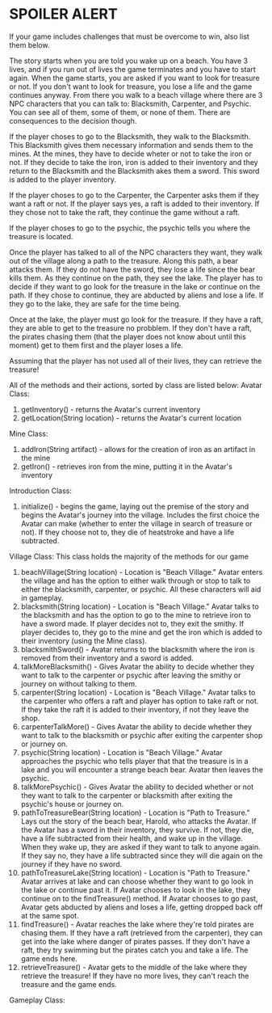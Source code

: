 

# SPOILER ALERT

If your game includes challenges that must be overcome to win, also list them below.

The story starts when you are told you wake up on a beach. You have 3 lives, and if you run out of lives the game terminates and you have to start again. When the game starts, you are asked if you want to look for treasure or not. If you don't want to look for treasure, you lose a life and the game continues anyway. From there you walk to a beach village where there are 3 NPC characters that you can talk to: Blacksmith, Carpenter, and Psychic. You can see all of them, some of them, or none of them. There are consequences to the decision though. 

If the player choses to go to the Blacksmith, they walk to the Blacksmith. This Blacksmith gives them necessary information and sends them to the mines. At the mines, they have to decide wheter or not to take the iron or not. If they decide to take the iron, iron is added to their inventory and they return to the Blacksmith and the Blacksmith akes them a sword. This sword is added to the player inventory. 

If the player choses to go to the Carpenter, the Carpenter asks them if they want a raft or not. If the player says yes, a raft is added to their inventory. If they chose not to take the raft, they continue the game without a raft. 

If the player choses to go to the psychic, the psychic tells you where the treasure is located. 

Once the player has talked to all of the NPC characters they want, they walk out of the village along a path to the treasure. Along this path, a bear attacks them. If they do not have the sword, they lose a life since the bear kills them. As they continue on the path, they see the lake. The player has to decide if they want to go look for the treasure in the lake or continue on the path. If they chose to continue, they are abducted by aliens and lose a life. If they go to the lake, they are safe for the time being. 

Once at the lake, the player must go look for the treasure. If they have a raft, they are able to get to the treasure no probblem. If they don't have a raft, the pirates chasing them (that the player does not know about until this moment) get to them first and the player loses a life. 

Assuming that the player has not used all of their lives, they can retrieve the treasure! 

All of the methods and their actions, sorted by class are listed below:
Avatar Class:
1. getInventory() - returns the Avatar's current inventory
2. getLocation(String location) - returns the Avatar's current location

Mine Class:
1. addIron(String artifact) - allows for the creation of iron as an artifact in the mine
2. getIron() - retrieves iron from the mine, putting it in the Avatar's inventory

Introduction Class:
1. initialize() - begins the game, laying out the premise of the story and begins the Avatar's journey into the village. Includes the first choice the Avatar can make (whether to enter the village in search of treasure or not). If they choose not to, they die of heatstroke and have a life subtracted.

Village Class:
This class holds the majority of the methods for our game
1. beachVillage(String location) - Location is "Beach Village." Avatar enters the village and has the option to either walk through or stop to talk to either the blacksmith, carpenter, or psychic. All these characters will aid in gameplay. 
2. blacksmith(String location) - Location is "Beach Village." Avatar talks to the blacksmith and has the option to go to the mine to retrieve iron to have a sword made. If player decides not to, they exit the smithy. If player decides to, they go to the mine and get the iron which is added to their inventory (using the Mine class).
3. blacksmithSword() - Avatar returns to the blacksmith where the iron is removed from their inventory and a sword is added.
4. talkMoreBlacksmith() - Gives Avatar the ability to decide whether they want to talk to the carpenter or psychic after leaving the smithy or journey on without talking to them.
5. carpenter(String location) - Location is "Beach Village." Avatar talks to the carpenter who offers a raft and player has option to take raft or not. If they take the raft it is added to their inventory, if not they leave the shop.
6. carpenterTalkMore() - Gives Avatar the ability to decide whether they want to talk to the blacksmith or psychic after exiting the carpenter shop or journey on.
7. psychic(String location) - Location is "Beach Village." Avatar approaches the psychic who tells player that that the treasure is in a lake and you will encounter a strange beach bear. Avatar then leaves the psychic.
8. talkMorePsychic() - Gives Avatar the ability to decided whether or not they want to talk to the carpenter or blacksmith after exiting the psychic's house or journey on.
9. pathToTreasureBear(String location) - Location is "Path to Treasure." Lays out the story of the beach bear, Harold, who attacks the Avatar. If the Avatar has a sword in their inventory, they survive. If not, they die, have a life subtracted from their health, and wake up in the village. When they wake up, they are asked if they want to talk to anyone again. If they say no, they have a life subtracted since they will die again on the journey if they have no sword. 
10. pathToTreasureLake(String location) - Location is "Path to Treasure." Avatar arrives at lake and can choose whether they want to go look in the lake or continue past it. If Avatar chooses to look in the lake, they continue on to the findTreasure() method. If Avatar chooses to go past, Avatar gets abducted by aliens and loses a life, getting dropped back off at the same spot.
11. findTreasure() - Avatar reaches the lake where they're told pirates are chasing them. If they have a raft (retrieved from the carpenter), they can get into the lake where danger of pirates passes. If they don't have a raft, they try swimming but the pirates catch you and take a life. The game ends here.
12. retrieveTreasure() - Avatar gets to the middle of the lake where they retrieve the treasure! If they have no more lives, they can't reach the treasure and the game ends.

Gameplay Class:

